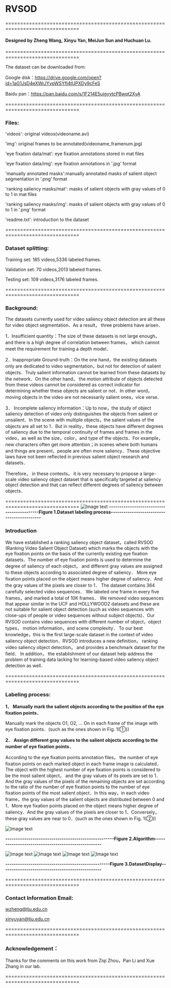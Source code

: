 # RVSOD

===============================================================================

#### Designed by Zheng Wang, Xinyu Yan, MeiJun Sun and Huchuan Lu.

===============================================================================



The dataset can be downloaded from:

Google disk：https://drive.google.com/open?id=1aG1JsD4eXWrJYvpWSYfI4tUPXDy9cFeS

Baidu pan：https://pan.baidu.com/s/1F214E5ujgyytcPBwqt2XyA

===============================================================================

### Files:
'videos': original videos(videoname.avi)

'img': original frames to be annotated(videoname_framenum.jpg)

'eye fixation data/mat': eye fixation annotations stored in mat files

'eye fixation data/img': eye fixation annotations in '.jpg' format

'manually annotated masks':manually annotated masks of salient object segmentation in '.png' format

'ranking saliency masks/mat': masks of salient objects with gray values of 0 to 1 in mat files

'ranking saliency masks/img': masks of salient objects with gray values of 0 to 1 in '.png' format

'readme.txt': introduction to the dataset

===============================================================================
### Dataset splitting:
Training set: 185 videos,5336 labeled frames.

Validation set: 70 videos,2013 labeled frames. 

Testing set: 109 videos,3176 labeled frames.

===============================================================================

### Background:
  The datasets currently used for video saliency object detection are all these for video object segmentation．As a result， three problems have arisen．
  
  1．Insufficient quantity：The size of these datasets is not large enough， and there is a high degree of correlation between frames， which cannot meet the requirement for training a depth model．
  
  2．Inappropriate Ground-truth：On the one hand，the existing datasets only are dedicated to video segmentation，but not for detection of salient objects．Truly salient information cannot be learned from these datasets by the network．On the other hand， the motion attribute of objects detected from these videos cannot be considered as correct indicator for determining whether these objects are salient or not．In other word，moving objects in the video are not necessarily salient ones，vice verse．
  
  3． Incomplete saliency information：Up to now，the study of object saliency detection of video only distinguishes the objects from salient or unsalient．In the scene with multiple objects，the salient values of the objects are all set to 1．But in reality，these objects have different degrees of saliency due to the temporal continuity of frames and frames in the video，as well as the size，color，and type of the objects．For example，new characters often get more attention；in scenes where both humans and things are present，people are often more saliency．These objective laws have not been reflected in previous salient object research and datasets．

Therefore， in these contexts， it is very necessary to propose a large-scale video saliency object dataset that is specifically targeted at saliency object detection and that can reflect different degrees of saliency between objects．


===============================================================================
![Image text](https://raw.githubusercontent.com/yxy452710960/RVSOD/master/img/Process.png)
**-------------------------------------------Figure 1.Dataset labeling process-------------------------------------------**
### Introduction

We have established a ranking saliency object dataset，called RVSOD (Ranking Video Salient Object Dataset) which marks the objects with the eye fixation points on the basis of the currently existing eye fixation datasets．The number of eye fixation points is used to determine the degree of saliency of each object， and different gray values are assigned to these objects according to associated degree of saliency． More eye fixation points placed on the object means higher degree of saliency．And the gray values of the pixels are closer to 1． The dataset contains 364 carefully selected video sequences． We labeled one frame in every five frames，and marked a total of 10K frames． We removed video sequences that appear similar in the UCF and HOLLYWOOD2 datasets and these are not suitable for salient object detection (such as video sequences with close-ups of people or video sequences without subject objects)．Our RVSOD contains video sequences with different number of object，object types， motion information，and scene complexity． To our best knowledge，this is the first large-scale dataset in the context of video saliency object detection．RVSOD introduces a new definition， ranking video saliency object detection， and provides a benchmark dataset for the field． In addition， the establishment of our dataset help address the problem of training data lacking for learning-based video saliency object detection as well．

===============================================================================
### Labeling process:
**1． Manually mark the salient objects according to the position of the eye fixation points．**

Manually mark the objects O1, O2, ... On in each frame of the image with eye fixation points．(such as the ones shown in Fig. 1(①))

**2． Assign different gray values to the salient objects according to the number of eye fixation points．**

According to the eye fixation points annotation files， the number of eye fixation points on each marked object in each frame image is calculated． The object with the highest number of eye fixation points is considered to be the most salient object， and the gray values of its pixels are set to 1．And the gray values of the pixels of the remaining objects are set according to the ratio of the number of eye fixation points to the number of eye fixation points of the most salient object．In this way，in each video frame，the gray values of the salient objects are distributed between 0 and 1．More eye fixation points placed on the object means higher degree of saliency．And the gray values of the pixels are closer to 1．Conversely，these gray values are near to 0．(such as the ones shown in Fig. 1(②))


![Image text](https://raw.githubusercontent.com/yxy452710960/RVSOD/master/img/Algorithm.jpg)

**----------------------------------------------------Figure 2.Algorithm---------------------------------------------------**


![Image text](https://github.com/yxy452710960/RVSOD/blob/master/img/Diving-Side_001.gif)
![Image text](https://github.com/yxy452710960/RVSOD/blob/master/img/actioncliptest00001.gif)
![Image text](https://github.com/yxy452710960/RVSOD/blob/master/img/actioncliptrain00426.gif)
![Image text](https://github.com/yxy452710960/RVSOD/blob/master/img/actioncliptrain00728.gif)

**--------------------------------------------------Figure 3.DatasetDisplay------------------------------------------------**


===============================================================================
### Contact Information Email:
wzheng@tju.edu.cn

xinyuyan@tju.edu.cn

===============================================================================
### Acknowledgement：
Thanks for the comments on this work from Ziqi Zhou，Pan Li and Xue Zhang in our lab.

===============================================================================
